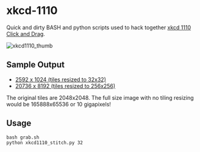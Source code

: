 xkcd-1110
=========

Quick and dirty BASH and python scripts used to hack together [xkcd 1110 Click and Drag][xkcd].

![xkcd1110_thumb](../master/xkcd_1110_combined_32.png?raw=true)


Sample Output
----
* [2592 x 1024 (tiles resized to 32x32)][s32]
* [20736 x 8192 (tiles resized to 256x256)][s256]

The original tiles are 2048x2048. The full size image with no tiling resizing would be 165888x65536 or 10 gigapixels!

Usage
-----

    bash grab.sh
    python xkcd1110_stitch.py 32


[xkcd]: http://xkcd.com/1110/
[s32]: ../master/xkcd_1110_combined_32.png
[s256]: ../master/xkcd_1110_combined_256.png

